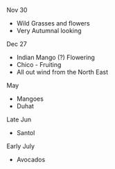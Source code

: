 Nov 30
- Wild Grasses and flowers
- Very Autumnal looking

Dec 27
- Indian Mango (?) Flowering
- Chico - Fruiting
- All out wind from the North East

May
- Mangoes
- Duhat

Late Jun
- Santol

Early July
- Avocados
